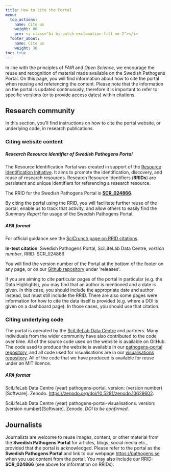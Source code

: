 ```yaml
---
title: How to cite the Portal
menu:
  top_actions:
    name: Cite us
    weight: 80
    pre: <i class="bi bi-patch-exclamation-fill me-2"></i>
  footer_about:
    name: Cite us
    weight: 30
toc: true
---
```


In line with the principles of _FAIR_ and _Open Science_, we encourage the reuse and recognition of material made available on the Swedish Pathogens Portal. On this page, you will find information about how to cite the portal when reusing and referencing the content. Please note that the information on the portal is updated continuously, therefore it is important to refer to specific versions (or to provide access dates) within citations.

## Research community

In this section, you'll find instructions on how to cite the portal website, or underlying code, in research publications.

### Citing website content

##### Research Resource Identifier of Swedish Pathogens Portal

The Resource Identification Portal was created in support of the <a target="_blank" href="https://www.rrids.org/">Resource Identification Initiative</a>. It aims to promote the identification, discovery, and reuse of research resources. Research Resource Identifiers (**RRIDs**) are persistent and unique identifiers for referencing a research resource.

The RRID for the Swedish Pathogens Portal is [**SCR_024866**](https://scicrunch.org/resources/data/record/nlx_144509-1/SCR_024866/resolver?q=SCR_024866&l=SCR_024866&i=rrid:scr_024866).

By citing the portal using the RRID, you will facilitate further reuse of the portal, enable us to track that activity, and allow others to easily find the _Summary Report_ for usage of the Swedish Pathogens Portal.

##### APA format

For official guidance see the [SciCrunch page on RRID citations](https://scicrunch.org/resources/about/guidelines).

**In-text citation**: Swedish Pathogens Portal, SciLifeLab Data Centre, _version number_, RRID: SCR_024866

You will find the version number of the Portal at the bottom of the footer on any page, or on our <a target="_blank" href="https://github.com/ScilifelabDataCentre/pathogens-portal">Github repository</a> under 'releases'.

If you are aiming to cite particular pages of the portal in particular (e.g. the Data Highlights), you may find that an author is mentioned and a date is given. In this case, you should include the appropriate date and author instead, but must still include the RRID. There are also some pages were information for how to cite the data itself is provided (e.g. where a DOI is given on a dashboard page). In those cases, you should use that citation.

### Citing underlying code

The portal is operated by the <a target="_blank" href="https://scilifelab.se/data">SciLifeLab Data Centre</a> and partners. Many individuals from the wider community have also contributed to the code over time. All of the source code used on the website is available on GitHub. The code used to produce the website is available in our <a target="_blank" href="https://github.com/ScilifelabDataCentre/pathogens-portal">pathogens-portal repository</a>, and all code used for visualisations are in our <a target="_blank" href="https://github.com/ScilifelabDataCentre/pathogens-portal-visualisations">visualisations repository</a>. All of the code that we have produced is available for reuse under an MIT licence.

##### APA format

SciLifeLab Data Centre (year) pathogens-portal. version: (version number)[Software]. Zenodo. <https://zenodo.org/doi/10.5281/zenodo.10629602>.

SciLifeLab Data Centre (year) pathogens-portal-visualisations. version: (version number)[Software]. Zenodo. _DOI to be confirmed_.

## Journalists

Journalists are welcome to reuse images, content, or other material from the **Swedish Pathogens Portal** for articles, blogs, social media etc., provided that the portal is acknowledged. Please refer to the portal as the **Swedish Pathogens Portal** and link to our webpage <https://pathogens.se> when you use content from the portal. You may also include our RRID: **SCR_024866** (see above for information on RRIDs).
